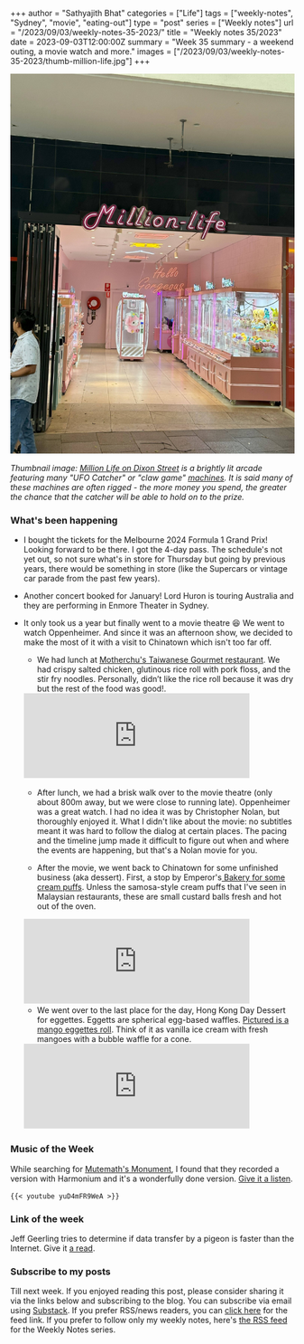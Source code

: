 +++
author = "Sathyajith Bhat"
categories = ["Life"]
tags = ["weekly-notes", "Sydney", "movie", "eating-out"]
type = "post"
series = ["Weekly notes"]
url = "/2023/09/03/weekly-notes-35-2023/"
title = "Weekly notes 35/2023"
date = 2023-09-03T12:00:00Z
summary = "Week 35 summary - a weekend outing, a movie watch and more."
images = ["/2023/09/03/weekly-notes-35-2023/thumb-million-life.jpg"]
+++

![](thumb-million-life.jpg)


_Thumbnail image: [Million Life on Dixon Street](https://streetartcities.com/markers/31870) is a brightly lit arcade featuring many "UFO Catcher" or "claw game" [machines](https://en.wikipedia.org/wiki/Claw_machine). It is said many of these machines are often rigged - the more money you spend, the greater the chance that the catcher will be able to hold on to the prize._


### What's been happening

* I bought the tickets for the Melbourne 2024 Formula 1 Grand Prix! Looking forward to be there. I got the 4-day pass. The schedule's not yet out, so not sure what's in store for Thursday but going by previous years, there would be something in store (like the Supercars or vintage car parade from the past few years). 

* Another concert booked for January! Lord Huron is touring Australia and they are performing in Enmore Theater in Sydney.

* It only took us a year but finally went to a movie theatre 😆 We went to watch Oppenheimer. And since it was an afternoon show, we decided to make the most of it with a visit to Chinatown which isn't too far off. 
    
    * We had lunch at [Motherchu's Taiwanese Gourmet restaurant](https://pxl.mx/p/sathyabhat/603829178108089561). We had crispy salted chicken, glutinous rice roll with pork floss, and the stir fry noodles. Personally, didn’t like the rice roll because it was dry but the rest of the food was good!.

    <iframe title="Pixelfed Post Embed" src="https://pxl.mx/p/sathyabhat/603829178108089561/embed?caption=true&likes=false&layout=full" class="pixelfed__embed" style="max-width: 100%; border: 0" width="400" allowfullscreen="allowfullscreen"></iframe><script async defer src="https://pxl.mx/embed.js"></script>

    * After lunch, we had a brisk walk over to the movie theatre (only about 800m away, but we were close to running late). Oppenheimer was a great watch. I had no idea it was by Christopher Nolan, but thoroughly enjoyed it. What I didn't like about the movie: no subtitles meant it was hard to follow the dialog at certain places. The pacing and the timeline jump made it difficult to figure out when and where the events are happening, but that's a Nolan movie for you. 

    * After the movie, we went back to Chinatown for some unfinished business (aka dessert). First, a stop by Emperor's[ Bakery for some cream puffs](https://pxl.mx/p/sathyabhat/603842213395346650). Unless the samosa-style cream puffs that I've seen in Malaysian restaurants, these are small custard balls fresh and hot out of the oven. 

    <iframe title="Pixelfed Post Embed" src="https://pxl.mx/p/sathyabhat/603842213395346650/embed?caption=true&likes=false&layout=full" class="pixelfed__embed" style="max-width: 100%; border: 0" width="400" allowfullscreen="allowfullscreen"></iframe><script async defer src="https://pxl.mx/embed.js"></script>

    * We went over to the last place for the day, Hong Kong Day Dessert for eggettes. Eggetts are spherical egg-based waffles. [Pictured is a mango eggettes roll](https://pxl.mx/p/sathyabhat/603846181050348763). Think of it as vanilla ice cream with fresh mangoes with a bubble waffle for a cone.

    <iframe title="Pixelfed Post Embed" src="https://pxl.mx/p/sathyabhat/603846181050348763/embed?caption=true&likes=false&layout=full" class="pixelfed__embed" style="max-width: 100%; border: 0" width="400" allowfullscreen="allowfullscreen"></iframe><script async defer src="https://pxl.mx/embed.js"></script>

### Music of the Week

While searching for [Mutemath's Monument](https://www.youtube.com/watch?v=jSNLvyXmsv4&list=PL777F6F97DC4ADD07&index=15), I found that they recorded a version with Harmonium and it's a wonderfully done version. [Give it a listen](https://www.youtube.com/watch?v=yuD4mFR9WeA&list=PL777F6F97DC4ADD07&index=16). 

    {{< youtube yuD4mFR9WeA >}}

### Link of the week

Jeff Geerling tries to determine if data transfer by a pigeon is faster than the Internet. Give it [a read](https://www.jeffgeerling.com/blog/2023/pigeon-still-faster-internet).

### Subscribe to my posts

Till next week. If you enjoyed reading this post, please consider sharing it via the links below and subscribing to the blog. You can subscribe via email using [Substack](https://sathyabhat.substack.com/). If you prefer RSS/news readers, you can [click here](https://sathyabh.at/index.xml) for the feed link. If you prefer to follow only my weekly notes, here's [the RSS feed](https://sathyabh.at/series/weekly-notes/index.xml) for the Weekly Notes series. 